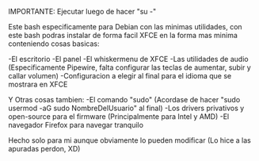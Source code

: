 IMPORTANTE: Ejecutar luego de hacer "su -"

Este bash especificamente para Debian con las minimas utilidades, con este bash podras instalar de forma facil XFCE en la forma mas minima conteniendo cosas basicas:

-El escritorio 
-El panel 
-El whiskermenu de XFCE
-Las utilidades de audio (Especificamente Pipewire, falta configurar las teclas de aumentar, subir y callar volumen)
-Configuracion a elegir al final para el idioma que se mostrara en XFCE

Y Otras cosas tambien:
-El comando "sudo" (Acordase de hacer "sudo usermod -aG sudo NombreDelUsuario" al final)
-Los drivers privativos y open-source para el firmware (Principalmente para Intel y AMD)
-El navegador Firefox para navegar tranquilo

Hecho solo para mi aunque obviamente lo pueden modificar (Lo hice a las apuradas perdon, XD)

